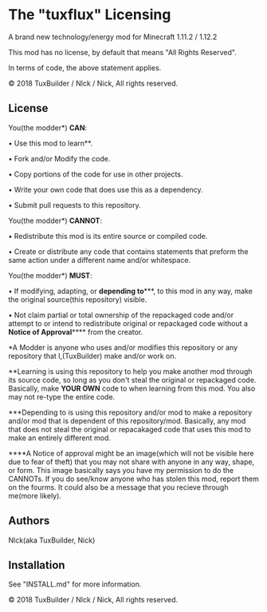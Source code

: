 # The "tuxflux" Licensing
A brand new technology/energy mod for Minecraft 1.11.2 / 1.12.2

This mod has no license, by default that means "All Rights Reserved".

In terms of code, the above statement applies.

© 2018 TuxBuilder / Nlck / Nick, All rights reserved.

## License

You(the modder*) **CAN**:

• Use this mod to learn**.

• Fork and/or Modify the code.

• Copy portions of the code for use in other projects.

• Write your own code that does use this as a dependency.

• Submit pull requests to this repository.


You(the modder*) **CANNOT**:

• Redistribute this mod is its entire source or compiled code.

• Create or distribute any code that contains statements that preform the same action under a different name and/or whitespace.


You(the modder*) **MUST**:

• If modifying, adapting, or **depending to*****, to this mod in any way, make the original source(this repository)
visible.

• Not claim partial or total ownership of the repackaged code and/or attempt to or intend to redistribute original or repackaged code without a **Notice of Approval****** from the creator.

*A Modder is anyone who uses and/or modifies this repository or any repository that I,(TuxBuilder) make and/or work on.

**Learning is using this repository to help you make another mod through its source code, so long as you don't steal the original or repackaged code. Basically, make **YOUR OWN** code to when learning from this mod. You also may not re-type the entire code.

***Depending to is using this repository and/or mod to make a repository and/or mod that is dependent of this repository/mod. Basically,
any mod that does not steal the original or repacakaged code that uses this mod to make an entirely different mod.

****A Notice of approval might be an image(which will not be visible here due to fear of theft) that you may not share with anyone in any way, shape, or form. This image basically says you have my permission to do the CANNOTs. If you do see/know anyone who has stolen this mod, report them on the fourms. It could also be a message that you recieve through me(more likely).

## Authors
Nlck(aka TuxBuilder, Nick)

## Installation
See "INSTALL.md" for more information.

© 2018 TuxBuilder / Nlck / Nick, All rights reserved.
